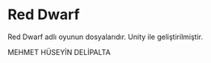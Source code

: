 # Red Dwarf
Red Dwarf adlı oyunun dosyalarıdır. Unity ile geliştirilmiştir.

MEHMET HÜSEYİN DELİPALTA
